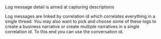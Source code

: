 Log message detail is aimed at capturing descriptions

Log messages are linked by correlation id which correlates everything in a single thread.
You may also want to pick and choose some of these logs to create a business narrative or create multiple narratives in a single correlation id. To this end you can use the conversation id.